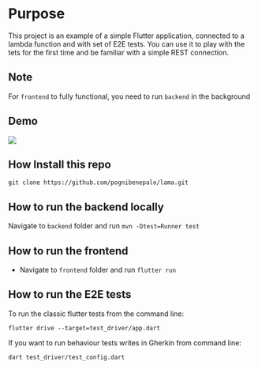 Purpose
====


This project is an example of a simple Flutter application, connected to a lambda function and with set of E2E tests. You can use it to play with the tets for the first time and be familiar with a simple REST connection.

Note
--

For `frontend` to fully functional, you need to run `backend` in the background

Demo
--

![](demo.gif)

How Install this repo
--

    git clone https://github.com/pognibenepalo/lama.git


How to run the backend locally
--

Navigate to `backend` folder and run `mvn -Dtest=Runner test`
    

How to run the frontend
--

- Navigate to `frontend` folder and run `flutter run`


How to run the E2E tests
--

To run the classic flutter tests from the command line:

    flutter drive --target=test_driver/app.dart

If you want to run behaviour tests writes in Gherkin from command line:

    dart test_driver/test_config.dart
